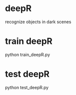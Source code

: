 # deepR
recognize objects in dark scenes

# train deepR
python train_deepR.py

# test deepR
python test_deepR.py
